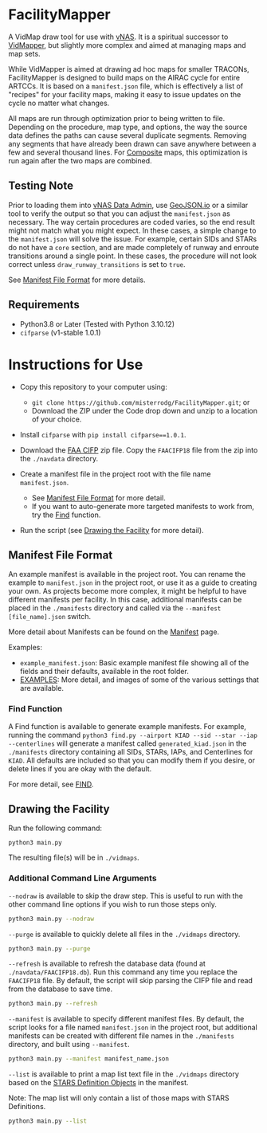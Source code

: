 # FacilityMapper

A VidMap draw tool for use with [vNAS](https://virtualnas.net). It is a spiritual successor to [VidMapper](https://github.com/misterrodg/VidMapper), but slightly more complex and aimed at managing maps and map sets.

While VidMapper is aimed at drawing ad hoc maps for smaller TRACONs, FacilityMapper is designed to build maps on the AIRAC cycle for entire ARTCCs. It is based on a `manifest.json` file, which is effectively a list of "recipes" for your facility maps, making it easy to issue updates on the cycle no matter what changes.

All maps are run through optimization prior to being written to file. Depending on the procedure, map type, and options, the way the source data defines the paths can cause several duplicate segments. Removing any segments that have already been drawn can save anywhere between a few and several thousand lines. For [Composite](./readme/COMPOSITE.md) maps, this optimization is run again after the two maps are combined.

## Testing Note

Prior to loading them into [vNAS Data Admin](https://data-admin.virtualnas.net/login), use [GeoJSON.io](https://geojson.io) or a similar tool to verify the output so that you can adjust the `manifest.json` as necessary. The way certain procedures are coded varies, so the end result might not match what you might expect. In these cases, a simple change to the `manifest.json` will solve the issue. For example, certain SIDs and STARs do not have a `core` section, and are made completely of runway and enroute transitions around a single point. In these cases, the procedure will not look correct unless `draw_runway_transitions` is set to `true`.

See [Manifest File Format](#manifest-file-format) for more details.

## Requirements

- Python3.8 or Later (Tested with Python 3.10.12)
- `cifparse` (v1-stable 1.0.1)

# Instructions for Use

- Copy this repository to your computer using:
  - `git clone https://github.com/misterrodg/FacilityMapper.git`; or
  - Download the ZIP under the Code drop down and unzip to a location of your choice.
- Install `cifparse` with `pip install cifparse==1.0.1`.

- Download the [FAA CIFP](https://www.faa.gov/air_traffic/flight_info/aeronav/digital_products/cifp/download/) zip file. Copy the `FAACIFP18` file from the zip into the `./navdata` directory.
- Create a manifest file in the project root with the file name `manifest.json`.
  - See [Manifest File Format](#manifest-file-format) for more detail.
  - If you want to auto-generate more targeted manifests to work from, try the [Find](#find-function) function.
- Run the script (see [Drawing the Facility](#drawing-the-facility) for more detail).

## Manifest File Format

An example manifest is available in the project root. You can rename the example to `manifest.json` in the project root, or use it as a guide to creating your own. As projects become more complex, it might be helpful to have different manifests per facility. In this case, additional manifests can be placed in the `./manifests` directory and called via the `--manifest [file_name].json` switch.

More detail about Manifests can be found on the [Manifest](./readme/MANIFEST.md) page.

Examples:

- `example_manifest.json`: Basic example manifest file showing all of the fields and their defaults, available in the root folder.
- [EXAMPLES](./examples/EXAMPLES.md): More detail, and images of some of the various settings that are available.

### Find Function

A Find function is available to generate example manifests. For example, running the command `python3 find.py --airport KIAD --sid --star --iap --centerlines` will generate a manifest called `generated_kiad.json` in the `./manifests` directory containing all SIDs, STARs, IAPs, and Centerlines for `KIAD`. All defaults are included so that you can modify them if you desire, or delete lines if you are okay with the default.

For more detail, see [FIND](./readme/FIND.md).

## Drawing the Facility

Run the following command:

```
python3 main.py
```

The resulting file(s) will be in `./vidmaps`.

### Additional Command Line Arguments

`--nodraw` is available to skip the draw step. This is useful to run with the other command line options if you wish to run those steps only.

```bash
python3 main.py --nodraw
```

`--purge` is available to quickly delete all files in the `./vidmaps` directory.

```bash
python3 main.py --purge
```

`--refresh` is available to refresh the database data (found at `./navdata/FAACIFP18.db`). Run this command any time you replace the `FAACIFP18` file. By default, the script will skip parsing the CIFP file and read from the database to save time.

```bash
python3 main.py --refresh
```

`--manifest` is available to specify different manifest files. By default, the script looks for a file named `manifest.json` in the project root, but additional manifests can be created with different file names in the `./manifests` directory, and built using `--manifest`.

```bash
python3 main.py --manifest manifest_name.json
```

`--list` is available to print a map list text file in the `./vidmaps` directory based on the [STARS Definition Objects](./readme/STARS_DEFINITION_OBJECT.md) in the manifest.

Note: The map list will only contain a list of those maps with STARS Definitions.

```bash
python3 main.py --list
```

